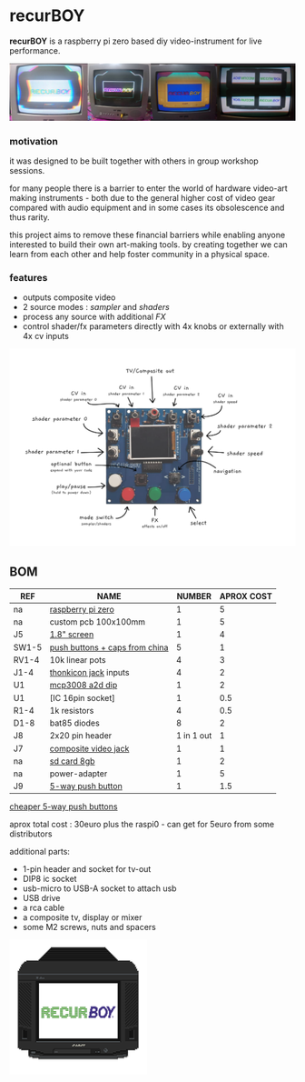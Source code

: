 # recurBOY

__recurBOY__ is a raspberry pi zero based diy video-instrument for live performance.

![alt text](img/recurboy-horizontal.jpg "recurBoy")

### motivation

it was designed to be built together with others in group workshop sessions.

for many people there is a barrier to enter the world of hardware video-art making instruments - both due to the general higher cost of video gear compared with audio equipment and in some cases its obsolescence and thus rarity.

this project aims to remove these financial barriers while enabling anyone interested to build their own art-making tools. by creating together we can learn from each other and help foster community in a physical space.

### features

- outputs composite video
- 2 source modes : _sampler_ and _shaders_
- process any source with additional _FX_
- control shader/fx parameters directly with 4x knobs or externally with 4x cv inputs

![alt text](img/background.png "recurBoy")

## BOM

REF | NAME | NUMBER | APROX COST 
--- | --- | --- | ---
na | [raspberry pi zero] | 1 | 5
na | custom pcb 100x100mm | 1 | 5
J5 | [1.8" screen] | 1 | 4
SW1-5 | [push buttons + caps from china] | 5 | 1 
RV1-4 | 10k linear pots | 4 | 3
J1-4 | [thonkicon jack] inputs | 4 | 2
U1 | [mcp3008 a2d dip] | 1 | 2
U1 | [IC 16pin socket] | 1 | 0.5
R1-4 | 1k resistors | 4 | 0.5
D1-8 | bat85 diodes| 8 | 2
J8 | 2x20 pin header | 1 in 1 out | 1
J7 | [composite video jack] | 1 | 1
na | [sd card 8gb] | 1 | 2 |
na | power-adapter | 1 |  5
J9 | [5-way push button] | 1 | 1.5

[cheaper 5-way push buttons](https://www.aliexpress.com/item/32998891073.html?spm=a2g0o.cart.0.0.7c183c00s7Cy0m&gps-id=shopcart_buyagain&scm=1007.13440.139630.0&scm_id=1007.13440.139630.0&scm-url=1007.13440.139630.0&pvid=50241eba-8280-43af-a44d-d995130093bc)

aprox total cost : 30euro plus the raspi0 - can get for 5euro from some distributors

additional parts:

- 1-pin header and socket for tv-out
- DIP8 ic socket
- usb-micro to USB-A socket to attach usb
- USB drive
- a rca cable
- a composite tv, display or mixer
- some M2 screws, nuts and spacers

[raspberry pi zero]: https://www.berrybase.de/raspberry-pi-zero-v1.3
[1.8" screen]: https://www.aliexpress.com/item/32996979276.html
[mcp3008 a2d dip]: https://www.aliexpress.com/item/32735896933.html
[push buttons + caps from china]: https://www.aliexpress.com/item/32826994795.html
[thonkicon jack]: https://modularaddict.com/pj301m12-jacks
[sd card 8gb]: https://www.aliexpress.com/item/33040093922.html

[composite video jack]: https://www.mouser.de/ProductDetail/CUI/RCJ-024
[5-way push button]: https://www.aliexpress.com/item/32845147449.html

![alt text](img/splash.gif "Splash Screen")
